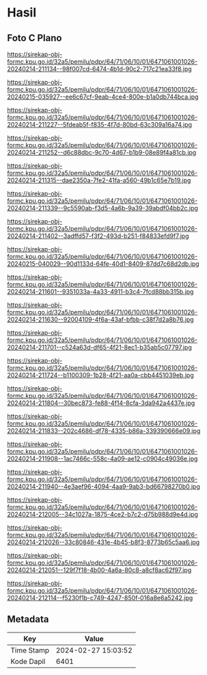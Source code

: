 # Hasil

## Foto C Plano

https://sirekap-obj-formc.kpu.go.id/32a5/pemilu/pdpr/64/71/06/10/01/6471061001026-20240214-211134--98f007cd-6474-4b1d-90c2-717c21ea33f8.jpg

https://sirekap-obj-formc.kpu.go.id/32a5/pemilu/pdpr/64/71/06/10/01/6471061001026-20240215-035927--ee6c67cf-9eab-4ce4-800e-b1a0db744bca.jpg

https://sirekap-obj-formc.kpu.go.id/32a5/pemilu/pdpr/64/71/06/10/01/6471061001026-20240214-211227--5fdeab5f-f835-4f7d-80bd-63c309a16a74.jpg

https://sirekap-obj-formc.kpu.go.id/32a5/pemilu/pdpr/64/71/06/10/01/6471061001026-20240214-211252--d6c88dbc-9c70-4d67-b1b9-08e89f4a81cb.jpg

https://sirekap-obj-formc.kpu.go.id/32a5/pemilu/pdpr/64/71/06/10/01/6471061001026-20240214-211315--dae2350a-7fe2-41fa-a560-49b1c65e7b19.jpg

https://sirekap-obj-formc.kpu.go.id/32a5/pemilu/pdpr/64/71/06/10/01/6471061001026-20240214-211339--9c5590ab-f3d5-4a6b-9a39-39abdf04bb2c.jpg

https://sirekap-obj-formc.kpu.go.id/32a5/pemilu/pdpr/64/71/06/10/01/6471061001026-20240214-211402--3adffd57-f3f2-493d-b251-f84833efd9f7.jpg

https://sirekap-obj-formc.kpu.go.id/32a5/pemilu/pdpr/64/71/06/10/01/6471061001026-20240215-040029--90d1133d-64fe-40d1-8409-87dd7c68d2db.jpg

https://sirekap-obj-formc.kpu.go.id/32a5/pemilu/pdpr/64/71/06/10/01/6471061001026-20240214-211601--9351033a-4a33-4911-b3c4-7fcd88bb315b.jpg

https://sirekap-obj-formc.kpu.go.id/32a5/pemilu/pdpr/64/71/06/10/01/6471061001026-20240214-211630--92004109-4f6a-43af-bfbb-c38f7d2a8b76.jpg

https://sirekap-obj-formc.kpu.go.id/32a5/pemilu/pdpr/64/71/06/10/01/6471061001026-20240214-211701--c524a63d-df65-4f21-8ec1-b35ab5c07797.jpg

https://sirekap-obj-formc.kpu.go.id/32a5/pemilu/pdpr/64/71/06/10/01/6471061001026-20240214-211724--b1100309-1b28-4f21-aa0a-cbb4451039eb.jpg

https://sirekap-obj-formc.kpu.go.id/32a5/pemilu/pdpr/64/71/06/10/01/6471061001026-20240214-211804--30bec873-fe88-4f14-8cfa-3da942a4437e.jpg

https://sirekap-obj-formc.kpu.go.id/32a5/pemilu/pdpr/64/71/06/10/01/6471061001026-20240214-211833--202c4686-df78-4335-b86a-339390666e09.jpg

https://sirekap-obj-formc.kpu.go.id/32a5/pemilu/pdpr/64/71/06/10/01/6471061001026-20240214-211908--1ac7466c-558c-4a09-ae12-c0904c49036e.jpg

https://sirekap-obj-formc.kpu.go.id/32a5/pemilu/pdpr/64/71/06/10/01/6471061001026-20240214-211940--4e3aef96-4094-4aa9-9ab3-bd66798270b0.jpg

https://sirekap-obj-formc.kpu.go.id/32a5/pemilu/pdpr/64/71/06/10/01/6471061001026-20240214-212005--34c1027a-1875-4ce2-b7c2-d75b988d9e4d.jpg

https://sirekap-obj-formc.kpu.go.id/32a5/pemilu/pdpr/64/71/06/10/01/6471061001026-20240214-212026--33c80846-431e-4b45-b8f3-8773b65c5aa6.jpg

https://sirekap-obj-formc.kpu.go.id/32a5/pemilu/pdpr/64/71/06/10/01/6471061001026-20240214-212051--129f7f18-4b00-4a6a-80c8-a8cf8ac62f97.jpg

https://sirekap-obj-formc.kpu.go.id/32a5/pemilu/pdpr/64/71/06/10/01/6471061001026-20240214-212114--f5230f1b-c749-4247-850f-016a8e6a5242.jpg


## Metadata

| Key        | Value               |
| ---------- | ------------------- |
| Time Stamp | 2024-02-27 15:03:52 |
| Kode Dapil | 6401                |



